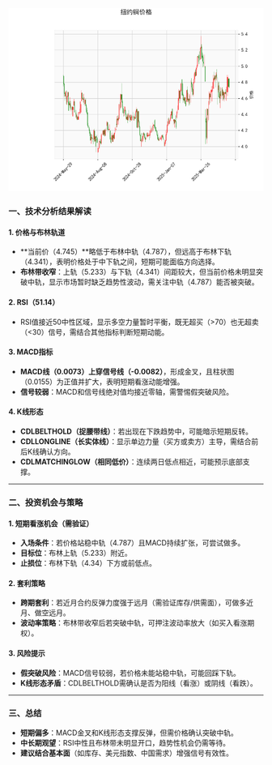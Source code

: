 ![图](hgcmx.png)



### 一、技术分析结果解读

#### 1. **价格与布林轨道**
- **当前价（4.745）**略低于布林中轨（4.787），但远高于布林下轨（4.341），表明价格处于中下轨之间，短期可能面临方向选择。
- **布林带收窄**：上轨（5.233）与下轨（4.341）间距较大，但当前价格未明显突破中轨，显示市场暂时缺乏趋势性波动，需关注中轨（4.787）能否被突破。

#### 2. **RSI（51.14）**
- RSI值接近50中性区域，显示多空力量暂时平衡，既无超买（>70）也无超卖（<30）信号，需结合其他指标判断短期动能。

#### 3. **MACD指标**
- **MACD线（0.0073）上穿信号线（-0.0082）**，形成金叉，且柱状图（0.0155）为正值并扩大，表明短期看涨动能增强。
- **信号较弱**：MACD和信号线绝对值均接近零轴，需警惕假突破风险。

#### 4. **K线形态**
- **CDLBELTHOLD（捉腰带线）**：若出现在下跌趋势中，可能暗示短期反转。
- **CDLLONGLINE（长实体线）**：显示单边力量（买方或卖方）主导，需结合前后K线确认方向。
- **CDLMATCHINGLOW（相同低价）**：连续两日低点相近，可能预示底部支撑。

---

### 二、投资机会与策略

#### 1. **短期看涨机会（需验证）**
- **入场条件**：若价格站稳中轨（4.787）且MACD持续扩张，可尝试做多。
- **目标位**：布林上轨（5.233）附近。
- **止损位**：布林下轨（4.34）下方或前低点。

#### 2. **套利策略**
- **跨期套利**：若近月合约反弹力度强于远月（需验证库存/供需面），可做多近月、做空远月。
- **波动率策略**：布林带收窄后若突破中轨，可押注波动率放大（如买入看涨期权）。

#### 3. **风险提示**
- **假突破风险**：MACD信号较弱，若价格未能站稳中轨，可能回踩下轨。
- **K线形态矛盾**：CDLBELTHOLD需确认是否为阳线（看涨）或阴线（看跌）。

---

### 三、总结
- **短期偏多**：MACD金叉和K线形态支撑反弹，但需价格确认突破中轨。
- **中长期观望**：RSI中性且布林带未明显开口，趋势性机会仍需等待。
- **建议结合基本面**（如库存、美元指数、中国需求）增强信号有效性。